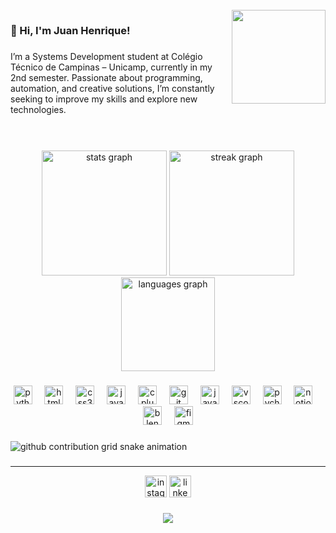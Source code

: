 <br clear="both">

<img align="right" height="150" src="https://media1.tenor.com/m/HQlaiR5wPOEAAAAd/no-game-no-life-ngnl.gif"  />


<h3 align="left">👋 Hi, I'm Juan Henrique!</h3>

###

<p align="left">I’m a Systems Development student at Colégio Técnico de Campinas – Unicamp, currently in my 2nd semester. Passionate about programming, automation, and creative solutions, I’m constantly seeking to improve my skills and explore new technologies.</p>

###

<br clear="both">

<div align="center">
  <br>
  <img src="https://github-readme-stats.vercel.app/api?username=Hakonee&hide_title=false&hide_rank=false&show_icons=true&include_all_commits=true&count_private=true&disable_animations=false&theme=midnight-purple&locale=en&hide_border=true" height="200" alt="stats graph"  />
  <img src="https://streak-stats.demolab.com?user=Hakonee&locale=en&mode=weekly&theme=midnight-purple&hide_border=true&border_radius=5" height="200" alt="streak graph"  />
  <img src="https://github-readme-stats.vercel.app/api/top-langs?username=Hakonee&locale=en&hide_title=false&layout=compact&card_width=320&langs_count=10&theme=midnight-purple&hide_border=true" height="150" alt="languages graph"  />
</div>

###


<div align="center">
  <img src="https://cdn.jsdelivr.net/gh/devicons/devicon/icons/python/python-original.svg" height="30" alt="python logo"  />
  <img width="12" />
  <img src="https://cdn.jsdelivr.net/gh/devicons/devicon/icons/html5/html5-original.svg" height="30" alt="html5 logo"  />
  <img width="12" />
  <img src="https://cdn.jsdelivr.net/gh/devicons/devicon/icons/css3/css3-original.svg" height="30" alt="css3 logo"  />
  <img width="12" />
  <img src="https://cdn.jsdelivr.net/gh/devicons/devicon/icons/javascript/javascript-original.svg" height="30" alt="javascript logo"  />
  <img width="12" />
  <img src="https://cdn.jsdelivr.net/gh/devicons/devicon/icons/cplusplus/cplusplus-original.svg" height="30" alt="cplusplus logo"  />
  <img width="12" />
  <img src="https://cdn.jsdelivr.net/gh/devicons/devicon/icons/git/git-original.svg" height="30" alt="git logo"  />
  <img width="12" />
  <img src="https://cdn.jsdelivr.net/gh/devicons/devicon/icons/java/java-original.svg" height="30" alt="java logo"  />
  <img width="12" />
  <img src="https://cdn.jsdelivr.net/gh/devicons/devicon/icons/vscode/vscode-original.svg" height="30" alt="vscode logo"  />
  <img width="12" />
  <img src="https://cdn.jsdelivr.net/gh/devicons/devicon/icons/pycharm/pycharm-original.svg" height="30" alt="pycharm logo"  />
  <img width="12" />
  <img src="https://cdn.jsdelivr.net/gh/devicons/devicon/icons/notion/notion-original.svg" height="30" alt="notion logo"  />
  <img width="12" />
  <img src="https://cdn.jsdelivr.net/gh/devicons/devicon/icons/blender/blender-original.svg" height="30" alt="blender logo"  />
  <img width="12" />
  <img src="https://cdn.jsdelivr.net/gh/devicons/devicon/icons/figma/figma-original.svg" height="30" alt="figma logo"  />
</div>

###

<picture align="center">
  <source media="(prefers-color-scheme: dark)" srcset="https://raw.githubusercontent.com/Hakonee/Hakonee/output/github-contribution-grid-snake-dark.svg">
  <source media="(prefers-color-scheme: light)" srcset="https://raw.githubusercontent.com/Hakonee/Hakonee/output/github-contribution-grid-snake-dark.svg">
  <img align="center" alt="github contribution grid snake animation" src="https://raw.githubusercontent.com/Hakonee/Hakonee/output/github-contribution-grid-snake.svg">
</picture>

###

<hr>

<div align="center">
  <img src="https://img.shields.io/static/v1?message=Instagram&logo=instagram&label=&color=E4405F&logoColor=white&labelColor=&style=for-the-badge" height="35" alt="instagram logo"  />
  <a href="https://www.linkedin.com/in/juanhenri/" target="_blank">
    <img src="https://img.shields.io/static/v1?message=LinkedIn&logo=linkedin&label=&color=0077B5&logoColor=white&labelColor=&style=for-the-badge" height="35" alt="linkedin logo"  />
  </a>
</div>

###

<div align="center">
  <img src="https://visitor-badge.laobi.icu/badge?page_id=Hakonee.Hakonee&left_color=purple&right_color=deeppink"  />
</div>

###
